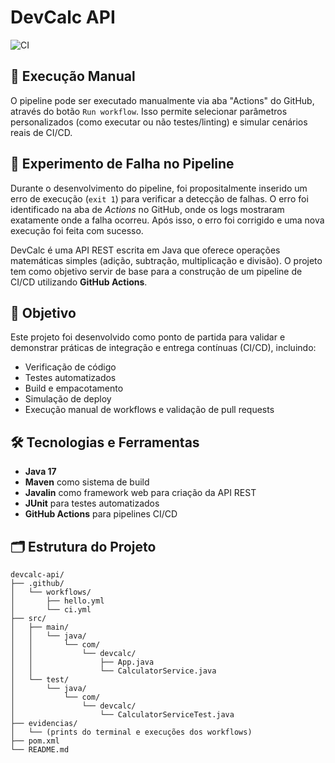 # DevCalc API

![CI](https://github.com/Abrahao02/devcalc-api/actions/workflows/ci.yml/badge.svg)

## 🚀 Execução Manual

O pipeline pode ser executado manualmente via aba "Actions" do GitHub, através do botão `Run workflow`. Isso permite selecionar parâmetros personalizados (como executar ou não testes/linting) e simular cenários reais de CI/CD.

## 🧪 Experimento de Falha no Pipeline

Durante o desenvolvimento do pipeline, foi propositalmente inserido um erro de execução (`exit 1`) para verificar a detecção de falhas. O erro foi identificado na aba de *Actions* no GitHub, onde os logs mostraram exatamente onde a falha ocorreu. Após isso, o erro foi corrigido e uma nova execução foi feita com sucesso.


DevCalc é uma API REST escrita em Java que oferece operações matemáticas simples (adição, subtração, multiplicação e divisão). O projeto tem como objetivo servir de base para a construção de um pipeline de CI/CD utilizando **GitHub Actions**.

## 📌 Objetivo

Este projeto foi desenvolvido como ponto de partida para validar e demonstrar práticas de integração e entrega contínuas (CI/CD), incluindo:

- Verificação de código
- Testes automatizados
- Build e empacotamento
- Simulação de deploy
- Execução manual de workflows e validação de pull requests

## 🛠️ Tecnologias e Ferramentas

- **Java 17**
- **Maven** como sistema de build
- **Javalin** como framework web para criação da API REST
- **JUnit** para testes automatizados
- **GitHub Actions** para pipelines CI/CD

## 🗂️ Estrutura do Projeto

```text
devcalc-api/
├── .github/
│   └── workflows/
│       ├── hello.yml
│       └── ci.yml
├── src/
│   ├── main/
│   │   └── java/
│   │       └── com/
│   │           └── devcalc/
│   │               ├── App.java
│   │               └── CalculatorService.java
│   └── test/
│       └── java/
│           └── com/
│               └── devcalc/
│                   └── CalculatorServiceTest.java
├── evidencias/
│   └── (prints do terminal e execuções dos workflows)
├── pom.xml
└── README.md
